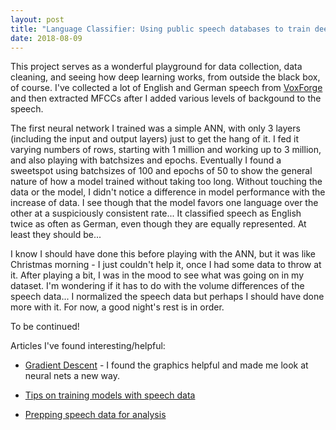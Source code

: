 ```yaml
---
layout: post
title: "Language Classifier: Using public speech databases to train deep neural networks to ID types of language spoken"
date: 2018-08-09
--- 
```


This project serves as a wonderful playground for data collection, data cleaning, and seeing how deep learning works, from outside the black box, of course. I've collected a lot of English and German speech from <a href="http://voxforge.org/">VoxForge</a> and then extracted MFCCs after I added various levels of backgound to the speech. 

The first neural network I trained was a simple ANN, with only 3 layers (including the input and output layers) just to get the hang of it. I fed it varying numbers of rows, starting with 1 million and working up to 3 million, and also playing with batchsizes and epochs. Eventually I found a sweetspot using batchsizes of 100 and epochs of 50 to show the general nature of how a model trained without taking too long. Without touching the data or the model, I didn't notice a difference in model performance with the increase of data. I see though that the model favors one language over the other at a suspiciously consistent rate... It classified speech as English twice as often as German, even though they are equally represented. At least they should be...

I know I should have done this before playing with the ANN, but it was like Christmas morning - I just couldn't help it, once I had some data to throw at it. After playing a bit, I was in the mood to see what was going on in my dataset. I'm wondering if it has to do with the volume differences of the speech data... I normalized the speech data but perhaps I should have done more with it. For now, a good night's rest is in order. 

To be continued!

Articles I've found interesting/helpful:
* <a href = "https://iamtrask.github.io/2015/07/27/python-network-part2/">Gradient Descent</a> - I found the graphics helpful and made me look at neural nets a new way.

* <a href="https://www.kaggle.com/c/tensorflow-speech-recognition-challenge/discussion/46945">Tips on training models with speech data</a>

* <a href="https://www.kaggle.com/fizzbuzz/beginner-s-guide-to-audio-data">Prepping speech data for analysis</a>
